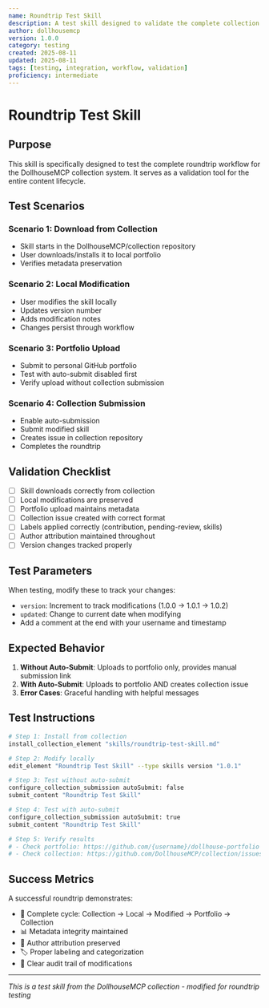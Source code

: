 ```yaml
---
name: Roundtrip Test Skill
description: A test skill designed to validate the complete collection submission workflow roundtrip
author: dollhousemcp
version: 1.0.0
category: testing
created: 2025-08-11
updated: 2025-08-11
tags: [testing, integration, workflow, validation]
proficiency: intermediate
---
```


# Roundtrip Test Skill

## Purpose

This skill is specifically designed to test the complete roundtrip workflow for the DollhouseMCP collection system. It serves as a validation tool for the entire content lifecycle.

## Test Scenarios

### Scenario 1: Download from Collection
- Skill starts in the DollhouseMCP/collection repository
- User downloads/installs it to local portfolio
- Verifies metadata preservation

### Scenario 2: Local Modification
- User modifies the skill locally
- Updates version number
- Adds modification notes
- Changes persist through workflow

### Scenario 3: Portfolio Upload
- Submit to personal GitHub portfolio
- Test with auto-submit disabled first
- Verify upload without collection submission

### Scenario 4: Collection Submission
- Enable auto-submission
- Submit modified skill
- Creates issue in collection repository
- Completes the roundtrip

## Validation Checklist

- [ ] Skill downloads correctly from collection
- [ ] Local modifications are preserved
- [ ] Portfolio upload maintains metadata
- [ ] Collection issue created with correct format
- [ ] Labels applied correctly (contribution, pending-review, skills)
- [ ] Author attribution maintained throughout
- [ ] Version changes tracked properly

## Test Parameters

When testing, modify these to track your changes:
- `version`: Increment to track modifications (1.0.0 → 1.0.1 → 1.0.2)
- `updated`: Change to current date when modifying
- Add a comment at the end with your username and timestamp

## Expected Behavior

1. **Without Auto-Submit**: Uploads to portfolio only, provides manual submission link
2. **With Auto-Submit**: Uploads to portfolio AND creates collection issue
3. **Error Cases**: Graceful handling with helpful messages

## Test Instructions

```bash
# Step 1: Install from collection
install_collection_element "skills/roundtrip-test-skill.md"

# Step 2: Modify locally
edit_element "Roundtrip Test Skill" --type skills version "1.0.1"

# Step 3: Test without auto-submit
configure_collection_submission autoSubmit: false
submit_content "Roundtrip Test Skill"

# Step 4: Test with auto-submit
configure_collection_submission autoSubmit: true
submit_content "Roundtrip Test Skill"

# Step 5: Verify results
# - Check portfolio: https://github.com/{username}/dollhouse-portfolio
# - Check collection: https://github.com/DollhouseMCP/collection/issues
```

## Success Metrics

A successful roundtrip demonstrates:
- 🔄 Complete cycle: Collection → Local → Modified → Portfolio → Collection
- 📊 Metadata integrity maintained
- 👤 Author attribution preserved
- 🏷️ Proper labeling and categorization
- 📝 Clear audit trail of modifications

---

*This is a test skill from the DollhouseMCP collection - modified for roundtrip testing*